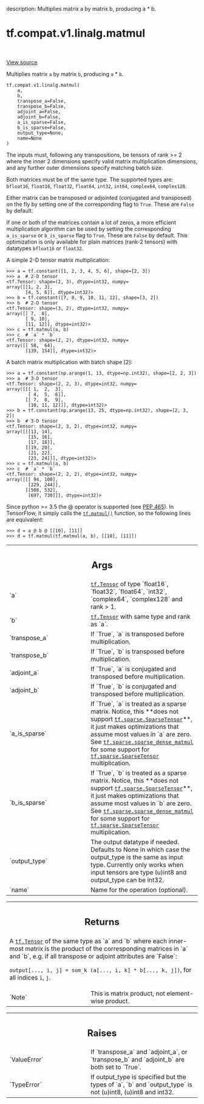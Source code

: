 description: Multiplies matrix a by matrix b, producing a * b.

<div itemscope itemtype="http://developers.google.com/ReferenceObject">
<meta itemprop="name" content="tf.compat.v1.linalg.matmul" />
<meta itemprop="path" content="Stable" />
</div>

# tf.compat.v1.linalg.matmul

<!-- Insert buttons and diff -->

<table class="tfo-notebook-buttons tfo-api nocontent" align="left">

</table>

<a target="_blank" class="external" href="/code/stable/tensorflow/python/ops/math_ops.py">View source</a>



Multiplies matrix `a` by matrix `b`, producing `a` * `b`.


<pre class="devsite-click-to-copy prettyprint lang-py tfo-signature-link">
<code>tf.compat.v1.linalg.matmul(
    a,
    b,
    transpose_a=False,
    transpose_b=False,
    adjoint_a=False,
    adjoint_b=False,
    a_is_sparse=False,
    b_is_sparse=False,
    output_type=None,
    name=None
)
</code></pre>



<!-- Placeholder for "Used in" -->

The inputs must, following any transpositions, be tensors of rank >= 2
where the inner 2 dimensions specify valid matrix multiplication dimensions,
and any further outer dimensions specify matching batch size.

Both matrices must be of the same type. The supported types are:
`bfloat16`, `float16`, `float32`, `float64`, `int32`, `int64`,
`complex64`, `complex128`.

Either matrix can be transposed or adjointed (conjugated and transposed) on
the fly by setting one of the corresponding flag to `True`. These are `False`
by default.

If one or both of the matrices contain a lot of zeros, a more efficient
multiplication algorithm can be used by setting the corresponding
`a_is_sparse` or `b_is_sparse` flag to `True`. These are `False` by default.
This optimization is only available for plain matrices (rank-2 tensors) with
datatypes `bfloat16` or `float32`.

A simple 2-D tensor matrix multiplication:

```
>>> a = tf.constant([1, 2, 3, 4, 5, 6], shape=[2, 3])
>>> a  # 2-D tensor
<tf.Tensor: shape=(2, 3), dtype=int32, numpy=
array([[1, 2, 3],
       [4, 5, 6]], dtype=int32)>
>>> b = tf.constant([7, 8, 9, 10, 11, 12], shape=[3, 2])
>>> b  # 2-D tensor
<tf.Tensor: shape=(3, 2), dtype=int32, numpy=
array([[ 7,  8],
       [ 9, 10],
       [11, 12]], dtype=int32)>
>>> c = tf.matmul(a, b)
>>> c  # `a` * `b`
<tf.Tensor: shape=(2, 2), dtype=int32, numpy=
array([[ 58,  64],
       [139, 154]], dtype=int32)>
```

A batch matrix multiplication with batch shape [2]:

```
>>> a = tf.constant(np.arange(1, 13, dtype=np.int32), shape=[2, 2, 3])
>>> a  # 3-D tensor
<tf.Tensor: shape=(2, 2, 3), dtype=int32, numpy=
array([[[ 1,  2,  3],
        [ 4,  5,  6]],
       [[ 7,  8,  9],
        [10, 11, 12]]], dtype=int32)>
>>> b = tf.constant(np.arange(13, 25, dtype=np.int32), shape=[2, 3, 2])
>>> b  # 3-D tensor
<tf.Tensor: shape=(2, 3, 2), dtype=int32, numpy=
array([[[13, 14],
        [15, 16],
        [17, 18]],
       [[19, 20],
        [21, 22],
        [23, 24]]], dtype=int32)>
>>> c = tf.matmul(a, b)
>>> c  # `a` * `b`
<tf.Tensor: shape=(2, 2, 2), dtype=int32, numpy=
array([[[ 94, 100],
        [229, 244]],
       [[508, 532],
        [697, 730]]], dtype=int32)>
```

Since python >= 3.5 the @ operator is supported
(see [PEP 465](https://www.python.org/dev/peps/pep-0465/)). In TensorFlow,
it simply calls the <a href="../../../../tf/linalg/matmul.md"><code>tf.matmul()</code></a> function, so the following lines are
equivalent:

```
>>> d = a @ b @ [[10], [11]]
>>> d = tf.matmul(tf.matmul(a, b), [[10], [11]])
```

<!-- Tabular view -->
 <table class="responsive fixed orange">
<colgroup><col width="214px"><col></colgroup>
<tr><th colspan="2"><h2 class="add-link">Args</h2></th></tr>

<tr>
<td>
`a`<a id="a"></a>
</td>
<td>
<a href="../../../../tf/Tensor.md"><code>tf.Tensor</code></a> of type `float16`, `float32`, `float64`, `int32`,
`complex64`, `complex128` and rank > 1.
</td>
</tr><tr>
<td>
`b`<a id="b"></a>
</td>
<td>
<a href="../../../../tf/Tensor.md"><code>tf.Tensor</code></a> with same type and rank as `a`.
</td>
</tr><tr>
<td>
`transpose_a`<a id="transpose_a"></a>
</td>
<td>
If `True`, `a` is transposed before multiplication.
</td>
</tr><tr>
<td>
`transpose_b`<a id="transpose_b"></a>
</td>
<td>
If `True`, `b` is transposed before multiplication.
</td>
</tr><tr>
<td>
`adjoint_a`<a id="adjoint_a"></a>
</td>
<td>
If `True`, `a` is conjugated and transposed before
multiplication.
</td>
</tr><tr>
<td>
`adjoint_b`<a id="adjoint_b"></a>
</td>
<td>
If `True`, `b` is conjugated and transposed before
multiplication.
</td>
</tr><tr>
<td>
`a_is_sparse`<a id="a_is_sparse"></a>
</td>
<td>
If `True`, `a` is treated as a sparse matrix. Notice, this
**does not support <a href="../../../../tf/sparse/SparseTensor.md"><code>tf.sparse.SparseTensor</code></a>**, it just makes optimizations
that assume most values in `a` are zero.
See <a href="../../../../tf/sparse/sparse_dense_matmul.md"><code>tf.sparse.sparse_dense_matmul</code></a>
for some support for <a href="../../../../tf/sparse/SparseTensor.md"><code>tf.sparse.SparseTensor</code></a> multiplication.
</td>
</tr><tr>
<td>
`b_is_sparse`<a id="b_is_sparse"></a>
</td>
<td>
If `True`, `b` is treated as a sparse matrix. Notice, this
**does not support <a href="../../../../tf/sparse/SparseTensor.md"><code>tf.sparse.SparseTensor</code></a>**, it just makes optimizations
that assume most values in `b` are zero.
See <a href="../../../../tf/sparse/sparse_dense_matmul.md"><code>tf.sparse.sparse_dense_matmul</code></a>
for some support for <a href="../../../../tf/sparse/SparseTensor.md"><code>tf.sparse.SparseTensor</code></a> multiplication.
</td>
</tr><tr>
<td>
`output_type`<a id="output_type"></a>
</td>
<td>
The output datatype if needed. Defaults to None in which case
the output_type is the same as input type. Currently only works when input
tensors are type (u)int8 and output_type can be int32.
</td>
</tr><tr>
<td>
`name`<a id="name"></a>
</td>
<td>
Name for the operation (optional).
</td>
</tr>
</table>



<!-- Tabular view -->
 <table class="responsive fixed orange">
<colgroup><col width="214px"><col></colgroup>
<tr><th colspan="2"><h2 class="add-link">Returns</h2></th></tr>
<tr class="alt">
<td colspan="2">
A <a href="../../../../tf/Tensor.md"><code>tf.Tensor</code></a> of the same type as `a` and `b` where each inner-most matrix
is the product of the corresponding matrices in `a` and `b`, e.g. if all
transpose or adjoint attributes are `False`:

`output[..., i, j] = sum_k (a[..., i, k] * b[..., k, j])`,
for all indices `i`, `j`.
</td>
</tr>
<tr>
<td>
`Note`<a id="Note"></a>
</td>
<td>
This is matrix product, not element-wise product.
</td>
</tr>
</table>



<!-- Tabular view -->
 <table class="responsive fixed orange">
<colgroup><col width="214px"><col></colgroup>
<tr><th colspan="2"><h2 class="add-link">Raises</h2></th></tr>

<tr>
<td>
`ValueError`<a id="ValueError"></a>
</td>
<td>
If `transpose_a` and `adjoint_a`, or `transpose_b` and
`adjoint_b` are both set to `True`.
</td>
</tr><tr>
<td>
`TypeError`<a id="TypeError"></a>
</td>
<td>
If output_type is specified but the types of `a`, `b` and
`output_type` is not (u)int8, (u)int8 and int32.
</td>
</tr>
</table>

